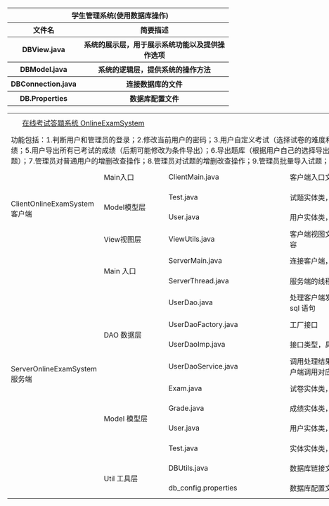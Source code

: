      
   <table align="right" style="margin-right:0;">
       <tr style="margin:0 auto;">
         <th colspan="2">
           <a href="https://github.com/carolcoral/JavaLearn/tree/master/OracleSQL/StudentManger" style="text-decoration:none">
             学生管理系统(使用数据库操作)
           </a>
         </th>
       </tr>
       <tr>
         <th>文件名</th>
         <th>简要描述</th>
       </tr>
       <tr>
         <th>DBView.java</th>
         <th>系统的展示层，用于展示系统功能以及提供操作选项</th>
       </tr>
       <tr>
         <th>DBModel.java</th>
         <th>系统的逻辑层，提供系统的操作方法</th>
       </tr>
       <tr>
         <th>DBConnection.java</th>
         <th>连接数据库的文件</th>
       </tr>
       <tr>
         <th>DB.Properties</th>
         <th>数据库配置文件</th>
       </tr>
     </table>


<table border=0 cellpadding=0 cellspacing=0 width=803 style='border-collapse:
 collapse;table-layout:fixed;width:803pt'>
 <col class=xl65 width=60 style='mso-width-source:userset;mso-width-alt:2560;
 width:60pt'>
 <col class=xl65 width=118 style='mso-width-source:userset;mso-width-alt:5034;
 width:118pt'>
 <col class=xl65 width=219 style='mso-width-source:userset;mso-width-alt:9344;
 width:219pt'>
 <col class=xl65 width=293 style='mso-width-source:userset;mso-width-alt:12501;
 width:293pt'>
 <col class=xl65 width=113 style='width:113pt'>
 <tr height=34 style='mso-height-source:userset;height:34.0pt'>
  <td colspan=4 height=34 class=xl68 width=690 style='height:34.0pt;width:690pt'>
       <a href="https://github.com/carolcoral/OnlineExamSystem">在线考试答题系统
  OnlineExamSystem</a></td>
 </tr>
 <tr>
  <td colspan=4>功能包括：1.判断用户和管理员的登录；2.修改当前用户的密码；3.用户自定义考试（选择试卷的难度和题目数量）；4.用户查询成绩；5.用户导出所有已考试的成绩（后期可能修改为条件导出）；6.导出题库（根据用户自己的选择导出想要的某一场考试中的所有试题）；7.管理员对普通用户的增删改查操作；8.管理员对试题的增删改查操作；9.管理员批量导入试题；</td>
 </tr>
 <tr height=34 style='mso-height-source:userset;height:34.0pt'>
  <td rowspan=4 height=136 class=xl65 width=60 style='height:136.0pt;
  width:60pt'>ClientOnlineExamSystem客户端</td>
  <td class=xl65 width=118 style='width:118pt'>Main入口</td>
  <td class=xl65 width=219 style='width:219pt'>ClientMain.java</td>
  <td class=xl66 width=293 style='width:293pt'>客户端入口文件</td>
        
 </tr>
 <tr height=34 style='mso-height-source:userset;height:34.0pt'>
  <td rowspan=2 height=68 class=xl65 width=118 style='height:68.0pt;width:118pt'>Model模型层</td>
  <td class=xl65 width=219 style='width:219pt'>Test.java</td>
  <td class=xl66 width=293 style='width:293pt'>试题实体类，定义试题的内容和属性</td>
        
 </tr>
 <tr height=34 style='mso-height-source:userset;height:34.0pt'>
  <td height=34 class=xl65 width=219 style='height:34.0pt;width:219pt'>User.java</td>
  <td class=xl66 width=293 style='width:293pt'>用户实体类，定义用户的内容和属性</td>
        
 </tr>
 <tr height=34 style='mso-height-source:userset;height:34.0pt'>
  <td height=34 class=xl65 width=118 style='height:34.0pt;width:118pt'>View视图层</td>
  <td class=xl65 width=219 style='width:219pt'>ViewUtils.java</td>
  <td class=xl66 width=293 style='width:293pt'>客户端视图文件，存储客户端所有的界面内容</td>
        
 </tr>
 <tr height=34 style='mso-height-source:userset;height:34.0pt'>
  <td rowspan=12 height=408 class=xl65 width=60 style='height:408.0pt;
  width:60pt'>ServerOnlineExamSystem服务端</td>
  <td rowspan=2 class=xl65 width=118 style='width:118pt'>Main 入口</td>
  <td class=xl65 width=219 style='width:219pt'>ServerMain.java</td>
  <td class=xl66 width=293 style='width:293pt'>连接客户端，创建线程</td>
        
 </tr>
 <tr height=34 style='mso-height-source:userset;height:34.0pt'>
  <td height=34 class=xl65 width=219 style='height:34.0pt;width:219pt'>ServerThread.java</td>
  <td class=xl66 width=293 style='width:293pt'>服务端的线程内容，调用返回值</td>
        
 </tr>
 <tr height=34 style='mso-height-source:userset;height:34.0pt'>
  <td rowspan=4 height=136 class=xl65 width=118 style='height:136.0pt;
  width:118pt'>DAO 数据层</td>
  <td class=xl65 width=219 style='width:219pt'>UserDao.java</td>
  <td class=xl66 width=293 style='width:293pt'>处理客户端发送的数据，包含各种需要的 sql 语句</td>
        
 </tr>
 <tr height=34 style='mso-height-source:userset;height:34.0pt'>
  <td height=34 class=xl65 width=219 style='height:34.0pt;width:219pt'>UserDaoFactory.java</td>
  <td class=xl66 width=293 style='width:293pt'>工厂接口</td>
        
 </tr>
 <tr height=34 style='mso-height-source:userset;height:34.0pt'>
  <td height=34 class=xl65 width=219 style='height:34.0pt;width:219pt'>UserDaoImp.java</td>
  <td class=xl66 width=293 style='width:293pt'>接口类型，具体处理内容的部分</td>
        
 </tr>
 <tr height=34 style='mso-height-source:userset;height:34.0pt'>
  <td height=34 class=xl65 width=219 style='height:34.0pt;width:219pt'>UserDaoService.java</td>
  <td class=xl66 width=293 style='width:293pt'>调用处理结果并发送给服务器进而返回给客户端调用对应的结果</td>
        
 </tr>
 <tr height=34 style='mso-height-source:userset;height:34.0pt'>
  <td rowspan=4 height=136 class=xl65 width=118 style='height:136.0pt;
  width:118pt'>Model 模型层</td>
  <td class=xl65 width=219 style='width:219pt'>Exam.java</td>
  <td class=xl66 width=293 style='width:293pt'>试卷实体类，定义试卷包含的内容和属性</td>
        
 </tr>
 <tr height=34 style='mso-height-source:userset;height:34.0pt'>
  <td height=34 class=xl65 width=219 style='height:34.0pt;width:219pt'>Grade.java</td>
  <td class=xl66 width=293 style='width:293pt'>成绩实体类，包含用户成绩的内容和属性</td>
        
 </tr>
 <tr height=34 style='mso-height-source:userset;height:34.0pt'>
  <td height=34 class=xl65 width=219 style='height:34.0pt;width:219pt'>User.java</td>
  <td class=xl66 width=293 style='width:293pt'>用户实体类，定义用户的内容和属性</td>
        
 </tr>
 <tr height=34 style='mso-height-source:userset;height:34.0pt'>
  <td height=34 class=xl65 width=219 style='height:34.0pt;width:219pt'>Test.java</td>
  <td class=xl66 width=293 style='width:293pt'>实体实体类，定义试题的属性和内容</td>
        
 </tr>
 <tr height=34 style='mso-height-source:userset;height:34.0pt'>
  <td rowspan=2 height=68 class=xl65 width=118 style='height:68.0pt;width:118pt'>Util
  工具层</td>
  <td class=xl65 width=219 style='width:219pt'>DBUtils.java</td>
  <td class=xl66 width=293 style='width:293pt'>数据库链接文件，链接数据库</td>
        
 </tr>
 <tr height=34 style='mso-height-source:userset;height:34.0pt'>
  <td height=34 class=xl65 width=219 style='height:34.0pt;width:219pt'>db_config.properties</td>
  <td class=xl66 width=293 style='width:293pt'>数据库配置文件，包含链接数据信息</td>
        
 </tr>
</table>
